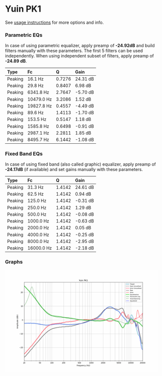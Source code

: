 # Yuin PK1
See [usage instructions](https://github.com/jaakkopasanen/AutoEq#usage) for more options and info.

### Parametric EQs
In case of using parametric equalizer, apply preamp of **-24.92dB** and build filters manually
with these parameters. The first 5 filters can be used independently.
When using independent subset of filters, apply preamp of **-24.89 dB**.

| Type    | Fc         |      Q | Gain     |
|:--------|:-----------|:-------|:---------|
| Peaking | 16.1 Hz    | 0.7276 | 24.31 dB |
| Peaking | 29.8 Hz    | 0.8407 | 6.98 dB  |
| Peaking | 6341.8 Hz  | 2.7647 | -5.70 dB |
| Peaking | 10479.0 Hz | 3.2086 | 1.52 dB  |
| Peaking | 19827.8 Hz | 0.4557 | -4.49 dB |
| Peaking | 89.6 Hz    | 1.4113 | -1.70 dB |
| Peaking | 153.5 Hz   | 0.5147 | 1.18 dB  |
| Peaking | 1585.8 Hz  | 0.6498 | -0.91 dB |
| Peaking | 2987.1 Hz  | 2.2811 | 1.85 dB  |
| Peaking | 8495.7 Hz  | 6.1442 | -1.08 dB |

### Fixed Band EQs
In case of using fixed band (also called graphic) equalizer, apply preamp of **-24.17dB**
(if available) and set gains manually with these parameters.

| Type    | Fc         |      Q | Gain     |
|:--------|:-----------|:-------|:---------|
| Peaking | 31.3 Hz    | 1.4142 | 24.61 dB |
| Peaking | 62.5 Hz    | 1.4142 | 0.94 dB  |
| Peaking | 125.0 Hz   | 1.4142 | -0.31 dB |
| Peaking | 250.0 Hz   | 1.4142 | 1.29 dB  |
| Peaking | 500.0 Hz   | 1.4142 | -0.08 dB |
| Peaking | 1000.0 Hz  | 1.4142 | -0.63 dB |
| Peaking | 2000.0 Hz  | 1.4142 | 0.05 dB  |
| Peaking | 4000.0 Hz  | 1.4142 | -0.25 dB |
| Peaking | 8000.0 Hz  | 1.4142 | -2.95 dB |
| Peaking | 16000.0 Hz | 1.4142 | -2.18 dB |

### Graphs
![](./Yuin%20PK1.png)